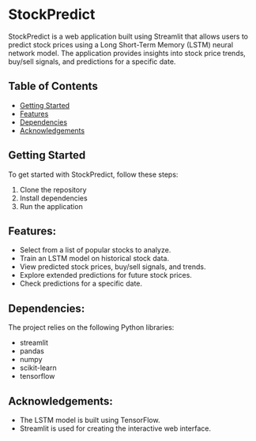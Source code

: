# StockPredict

StockPredict is a web application built using Streamlit that allows users to predict stock prices using a Long Short-Term Memory (LSTM) neural network model.
The application provides insights into stock price trends, buy/sell signals, and predictions for a specific date.

## Table of Contents
- [Getting Started](#getting-started)
- [Features](#features)
- [Dependencies](#dependencies)
- [Acknowledgements](#acknowledgements)


## Getting Started
To get started with StockPredict, follow these steps:

1. Clone the repository
2. Install dependencies
3. Run the application

## Features:
- Select from a list of popular stocks to analyze.
- Train an LSTM model on historical stock data.
- View predicted stock prices, buy/sell signals, and trends.
- Explore extended predictions for future stock prices.
- Check predictions for a specific date.


## Dependencies:
The project relies on the following Python libraries:
- streamlit
- pandas
- numpy
- scikit-learn
- tensorflow

## Acknowledgements:
- The LSTM model is built using TensorFlow.
- Streamlit is used for creating the interactive web interface.
